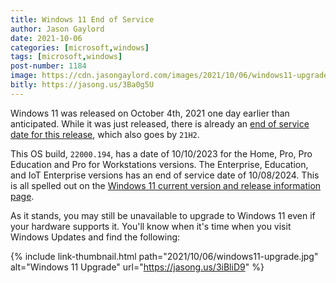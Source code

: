```yaml
---
title: Windows 11 End of Service
author: Jason Gaylord
date: 2021-10-06
categories: [microsoft,windows]
tags: [microsoft,windows]
post-number: 1184
image: https://cdn.jasongaylord.com/images/2021/10/06/windows11-upgrade.jpg
bitly: https://jasong.us/3Ba0g5U
---
```


Windows 11 was released on October 4th, 2021 one day earlier than anticipated. While it was just released, there is already an [end of service date for this release](https://jasong.us/3Bghmiv), which also goes by `21H2`. 

This OS build, `22000.194`, has a date of 10/10/2023 for the Home, Pro, Pro Education and Pro for Workstations versions. The Enterprise, Education, and IoT Enterprise versions has an end of service date of 10/08/2024. This is all spelled out on the [Windows 11 current version and release information page](https://jasong.us/3Bghmiv).

As it stands, you may still be unavailable to upgrade to Windows 11 even if your hardware supports it. You'll know when it's time when you visit Windows Updates and find the following:

{% include link-thumbnail.html path="2021/10/06/windows11-upgrade.jpg" alt="Windows 11 Upgrade" url="https://jasong.us/3iBliD9" %}